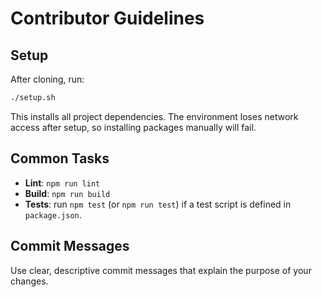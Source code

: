 # Contributor Guidelines

## Setup

After cloning, run:

```sh
./setup.sh
```

This installs all project dependencies. The environment loses network access after setup, so installing packages manually will fail.

## Common Tasks

- **Lint**: `npm run lint`
- **Build**: `npm run build`
- **Tests**: run `npm test` (or `npm run test`) if a test script is defined in `package.json`.

## Commit Messages

Use clear, descriptive commit messages that explain the purpose of your changes.
